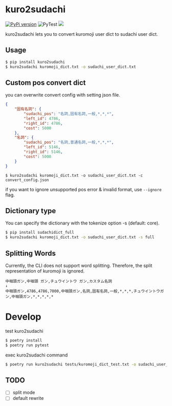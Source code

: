 # kuro2sudachi

[![PyPi version](https://img.shields.io/pypi/v/kuro2sudachi.svg)](https://pypi.python.org/pypi/kuro2sudachi/)
![PyTest](https://github.com/po3rin/kuro2sudachi/workflows/PyTest/badge.svg)
[![](https://img.shields.io/badge/python-3.7+-blue.svg)](https://www.python.org/downloads/release/python-390/)

kuro2sudachi lets you to convert kuromoji user dict to sudachi user dict.

## Usage

```sh
$ pip install kuro2sudachi
$ kuro2sudachi kuromoji_dict.txt -o sudachi_user_dict.txt
```

## Custom pos convert dict

you can overwrite convert config with setting json file.

```json
{
    "固有名詞": {
        "sudachi_pos": "名詞,固有名詞,一般,*,*,*",
        "left_id": 4786,
        "right_id": 4786,
        "cost": 5000
    },
    "名詞": {
        "sudachi_pos": "名詞,普通名詞,一般,*,*,*",
        "left_id": 5146,
        "right_id": 5146,
        "cost": 5000
    }
}

```

```$
$ kuro2sudachi kuromoji_dict.txt -o sudachi_user_dict.txt -c convert_config.json
```

if you want to ignore unsupported pos error & invalid format, use `--ignore` flag.

## Dictionary type

You can specify the dictionary with the tokenize option -s (default: core).

```sh
$ pip install sudachidict_full
$ kuro2sudachi kuromoji_dict.txt -o sudachi_user_dict.txt -s full
```

## Splitting Words

Currently, the CLI does not support word splitting. Therefore, the split representation of kuromoji is ignored.

```
中咽頭ガン,中咽頭 ガン,チュウイントウ ガン,カスタム名詞
↓
中咽頭ガン,4786,4786,7000,中咽頭ガン,名詞,固有名詞,一般,*,*,*,チュウイントウガン,中咽頭ガン,*,*,*,*,*
```

# Develop

test kuro2sudachi

```sh
$ poetry install
$ poetry run pytest
```

exec kuro2sudachi command

```sh
$ poetry run kuro2sudachi tests/kuromoji_dict_test.txt -o sudachi_user_dict.txt
```

## TODO

- [ ] split mode
- [ ] default rewrite
